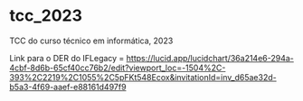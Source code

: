# tcc_2023
TCC do curso técnico em informática, 2023

Link para o DER do IFLegacy = https://lucid.app/lucidchart/36a214e6-294a-4cbf-8d6b-65cf40cc76b2/edit?viewport_loc=-1504%2C-393%2C2219%2C1055%2C5pFKt548Ecox&invitationId=inv_d65ae32d-b5a3-4f69-aaef-e88161d497f9
